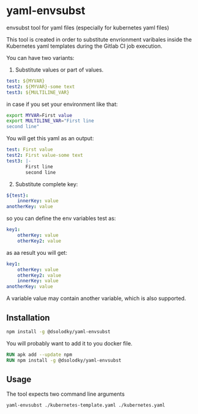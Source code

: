 # yaml-envsubst
envsubst tool for yaml files (especially for kubernetes yaml files)

This tool is created in order to substitute envrionment varibales inside the Kubernetes yaml templates during the Gitlab CI job execution. 

You can have two variants:
1. Substitute values or part of values.
```yaml
test: ${MYVAR}
test2: ${MYVAR}-some text
test3: ${MULTILINE_VAR}
```

in case if you set your environment like that:
```bash
export MYVAR=First value
export MULTILINE_VAR="First line
second line"
```

You will get this yaml as an output:
```yaml
test: First value
test2: First value-some text
test3: |-
       First line
       second line
```

2. Substitute complete key:
```yaml
${test}:
    innerKey: value
anotherKey: value
```
so you can define the env variables test as:
```yaml
key1: 
    otherKey: value
    otherKey2: value
```

as aa result you will get:
```yaml
key1: 
    otherKey: value
    otherKey2: value
    innerKey: value
anotherKey: value
```

A variable value may contain another variable, which is also supported.

## Installation
```bash
npm install -g @dsolodky/yaml-envsubst
```

You will probably want to add it to you docker file. 
```dockerfile
RUN apk add --update npm
RUN npm install -g @dsolodky/yaml-envsubst

```

## Usage
The tool expects two command line arguments
```bash
yaml-envsubst ./kubernetes-template.yaml ./kubernetes.yaml
```
